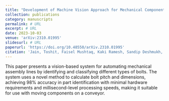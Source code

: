 ```yaml
---
title: "Development of Machine Vision Approach for Mechanical Component Identification based on its Dimension and Pitch"
collection: publications
category: manuscripts
permalink: # URL
excerpt: # URL
date: 2023-10-03
venue: 'arXiv:2310.01995'
slidesurl: # URL
paperurl: 'https://doi.org/10.48550/arXiv.2310.01995'
citation: 'Jain, Toshit, Faisel Mushtaq, Kaki Ramesh, Sandip Deshmukh, Tathagata Ray, Chandu Parimi, Praveen Tandon, and Pramod Kumar Jha. "Development of Machine Vision Approach for Mechanical Component Identification based on its Dimension and Pitch." arXiv preprint arXiv:2310.01995 (2023).'
---
```


This paper presents a vision-based system for automating mechanical assembly lines by identifying and classifying different types of bolts. The system uses a novel method to calculate bolt pitch and dimensions, achieving 98% accuracy in part identification with minimal hardware requirements and millisecond-level processing speeds, making it suitable for use with moving components on a conveyor.
